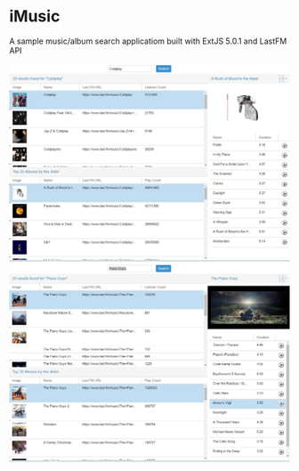 # iMusic
A sample music/album search applicatiom built with ExtJS 5.0.1 and LastFM API

![alt text](https://raw.githubusercontent.com/AntonDesilvaProjects/iMusic/master/Image%231.JPG "Searching for content")
![alt text](https://raw.githubusercontent.com/AntonDesilvaProjects/iMusic/master/Image%232.JPG "Playing a track")
